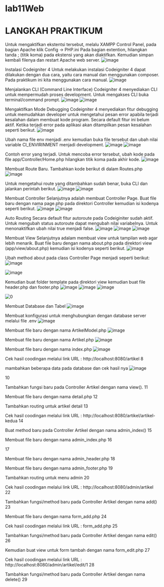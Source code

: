# lab11Web
# LANGKAH PRAKTIKUM

Untuk mengaktifkan ekstentsi tersebut, melalu XAMPP Control Panel, pada bagian
Apache klik Config -> PHP.ini
Pada bagian extention, hilangkan tanda ; (titik koma) pada ekstensi yang akan
diaktifkan. Kemudian simpan kembali filenya dan restart Apache web server.
![image](https://user-images.githubusercontent.com/101730390/172670786-4c780de4-4e10-4045-9fd5-2a4fe407c7a7.png)

Instalasi Codeigniter 4
Untuk melakukan instalasi Codeigniter 4 dapat dilakukan dengan dua cara, yaitu cara
manual dan menggunakan composer. Pada praktikum ini kita menggunakan cara
manual.
![image](https://user-images.githubusercontent.com/101730390/172670910-2266994a-bb46-4da1-acfe-ddc87c298951.png)

Menjalankan CLI (Command Line Interface)
Codeigniter 4 menyediakan CLI untuk mempermudah proses development. Untuk
mengakses CLI buka terminal/command prompt.
![image](https://user-images.githubusercontent.com/101730390/172671312-8a8abbd2-1f88-4634-97d0-9883e49c81ed.png)
![image](https://user-images.githubusercontent.com/101730390/172671473-2bffffa7-c9f4-49aa-a102-7224feeb86f8.png)

Mengaktifkan Mode Debugging
Codeigniter 4 menyediakan fitur debugging untuk memudahkan developer untuk
mengetahui pesan error apabila terjadi kesalahan dalam membuat kode program.
Secara default fitur ini belum aktif. Ketika terjadi error pada aplikasi akan ditampilkan
pesan kesalahan seperti berikut.
![image](https://user-images.githubusercontent.com/101730390/172673541-64cad38e-7c68-48a2-a3ad-83f9807ec762.png)

Ubah nama file env menjadi .env kemudian buka file tersebut dan ubah nilai variable
CI_ENVIRINMENT menjadi development.
![image](https://user-images.githubusercontent.com/101730390/172673849-1fcaae84-cdf3-4be9-ae52-fbb45ac3cc6b.png)
![image](https://user-images.githubusercontent.com/101730390/172674252-38e1abab-3bd4-4915-8cb5-740d43c7f68e.png)

Contoh error yang terjadi. Untuk mencoba error tersebut, ubah kode pada file
app/Controller/Home.php hilangkan titik koma pada akhir kode.
![image](https://user-images.githubusercontent.com/101730390/172674422-b13646b2-de71-42b5-82e6-6dc4aaeda403.png)

Membuat Route Baru.
Tambahkan kode berikut di dalam Routes.php
![image](https://user-images.githubusercontent.com/101730390/172675043-4632229d-bdbd-4472-8187-d37e895241c3.png)

Untuk mengetahui route yang ditambahkan sudah benar, buka CLI dan jalankan
perintah berikut.
![image](https://user-images.githubusercontent.com/101730390/172675266-1ac97bf5-99fc-4bda-8f75-8f4d7a691b24.png)
![image](https://user-images.githubusercontent.com/101730390/174103202-a9d9d180-3b1a-487a-80d7-a0d975132b77.png)


Membuat Controller
Selanjutnya adalah membuat Controller Page. Buat file baru dengan nama page.php
pada direktori Controller kemudian isi kodenya seperti berikut.
![image](https://user-images.githubusercontent.com/101730390/172676272-0f928042-8608-43ab-9810-8071a333241a.png)
![image](https://user-images.githubusercontent.com/101730390/172676436-768703e6-a6bc-43a4-b1f0-ad0ebf253a82.png)

Auto Routing
Secara default fitur autoroute pada Codeiginiter sudah aktif. Untuk mengubah status
autoroute dapat mengubah nilai variabelnya. Untuk menonaktifkan ubah nilai true
menjadi false.
![image](https://user-images.githubusercontent.com/101730390/172677035-15511078-6ae7-4484-aa9a-4a3241297a7a.png)
![image](https://user-images.githubusercontent.com/101730390/172677507-8a56c166-fa7c-411f-b30a-6df695edc06e.png)
![image](https://user-images.githubusercontent.com/101730390/174104625-940cfa0a-481f-45db-a32e-8a2bbff1809b.png)


Membuat View
Selanjutnya adalam membuat view untuk tampilan web agar lebih menarik. Buat file
baru dengan nama about.php pada direktori view (app/view/about.php) kemudian isi
kodenya seperti berikut.
![image](https://user-images.githubusercontent.com/101730390/172678741-c15c51d5-2530-4bb8-a107-a2660267f279.png)

Ubah method about pada class Controller Page menjadi seperti berikut:
![image](https://user-images.githubusercontent.com/101730390/172678818-0e8101b3-f817-41b6-a482-bd98c573822f.png)

![image](https://user-images.githubusercontent.com/101730390/172678857-ab551e95-5a06-4e04-aafa-3445201f9695.png)

Kemudian buat folder template pada direktori view kemudian buat file header.php dan
footer.php
![image](https://user-images.githubusercontent.com/101730390/172680282-3703ba37-683f-4887-a525-8714e68cd68b.png)
![image](https://user-images.githubusercontent.com/101730390/172680337-e5518d78-472e-484e-9fcc-1890df9a2680.png)
![image](https://user-images.githubusercontent.com/101730390/172680460-d1a04d9d-5fb2-4a58-811e-a095b83b3ea1.png)

![0](https://user-images.githubusercontent.com/101730390/172699382-7bd04d14-4217-4548-82e7-c8812bfd8d91.jpeg)

Membuat Database dan Tabel
![image](https://user-images.githubusercontent.com/101730390/174098665-25b2b1b1-ab92-42b2-aa04-740b933427cb.png)




Membuat konfigurasi untuk menghubungkan dengan database server melalui file .env
![image](https://user-images.githubusercontent.com/101730390/174098940-f42bd5c2-b748-4ef1-b46e-1b9db1f689a2.png)


Membuat file baru dengan nama ArtikelModel.php
![image](https://user-images.githubusercontent.com/101730390/174099211-735a57be-92c1-4441-88d0-bf018a7d3c70.png)


Membuat file baru dengan nama Artikel.php
![image](https://user-images.githubusercontent.com/101730390/174099390-c4c66fba-f4f0-4d87-a002-321d7dac2110.png)

Membuat file baru dengan nama index.php
![image](https://user-images.githubusercontent.com/101730390/174099863-9605e522-2397-4517-b38b-ed9b25e99df5.png)


Cek hasil coodingan melalui link URL : http://localhost:8080/artikel
8

mambahkan beberapa data pada database dan cek hasil nya
![image](https://user-images.githubusercontent.com/101730390/174105629-73e33aad-a0f3-46c3-98f9-3f4f8b624a98.png)


10

Tambahkan fungsi baru pada Controller Artikel dengan nama view().
11

Membuat file baru dengan nama detail.php
12

Tambahkan routing untuk artikel detail
13

Cek hasil coodingan melalui link URL : http://localhost:8080/artikel/artikel-kedua
14

Buat method baru pada Controller Artikel dengan nama admin_index()
15

Membuat file baru dengan nama admin_index.php
16

17

Membuat file baru dengan nama admin_header.php
18

Membuat file baru dengan nama admin_footer.php
19

Tambahkan routing untuk menu admin
20

Cek hasil coodingan melalui link URL : http://localhost:8080/admin/artikel
22

Tambahkan fungsi/method baru pada Controller Artikel dengan nama add()
23

Membuat file baru dengan nama form_add.php
24

Cek hasil coodingan melalui link URL : form_add.php
25

Tambahkan fungsi/method baru pada Controller Artikel dengan nama edit()
26

Kemudian buat view untuk form tambah dengan nama form_edit.php
27

Cek hasil coodingan melalui link URL : http://localhost:8080/admin/artikel/edit/1
28

Tambahkan fungsi/method baru pada Controller Artikel dengan nama delete()
29
